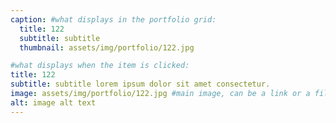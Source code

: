 ```yaml
---
caption: #what displays in the portfolio grid:
  title: 122
  subtitle: subtitle
  thumbnail: assets/img/portfolio/122.jpg

#what displays when the item is clicked:
title: 122
subtitle: subtitle lorem ipsum dolor sit amet consectetur.
image: assets/img/portfolio/122.jpg #main image, can be a link or a file in assets/img/portfolio
alt: image alt text
---
```

